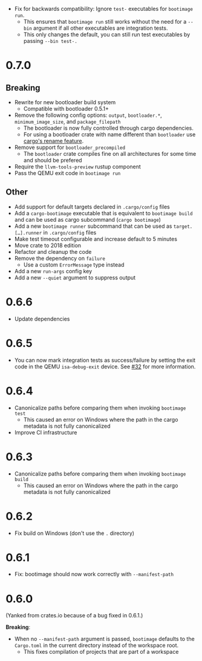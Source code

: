- Fix for backwards compatibility: Ignore `test-` executables for `bootimage run`.
    - This ensures that `bootimage run` still works without the need for a `--bin` argument if all other executables are integration tests.
    - This only changes the default, you can still run test executables by passing `--bin test-.`

# 0.7.0

## Breaking

- Rewrite for new bootloader build system
  - Compatible with bootloader 0.5.1+
- Remove the following config options: `output`, `bootloader.*`, `minimum_image_size`, and `package_filepath`
  - The bootloader is now fully controlled through cargo dependencies.
  - For using a bootloader crate with name different than `bootloader` use [cargo's rename feature](https://doc.rust-lang.org/cargo/reference/specifying-dependencies.html#renaming-dependencies-in-cargotoml).
- Remove support for `bootloader_precompiled`
  - The `bootloader` crate compiles fine on all architectures for some time and should be prefered
- Require the `llvm-tools-preview` rustup component
- Pass the QEMU exit code in `bootimage run`

## Other

- Add support for default targets declared in `.cargo/config` files
- Add a `cargo-bootimage` executable that is equivalent to `bootimage build` and can be used as cargo subcommand (`cargo bootimage`)
- Add a new `bootimage runner` subcommand that can be used as `target.[…].runner` in `.cargo/config` files
- Make test timeout configurable and increase default to 5 minutes
- Move crate to 2018 edition
- Refactor and cleanup the code
- Remove the dependency on `failure`
    - Use a custom `ErrorMessage` type instead
- Add a new `run-args` config key
- Add a new `--quiet` argument to suppress output

# 0.6.6

- Update dependencies

# 0.6.5

- You can now mark integration tests as success/failure by setting the exit code in the QEMU `isa-debug-exit` device. See [#32](https://github.com/rust-osdev/bootimage/issues/32) for more information.

# 0.6.4

- Canonicalize paths before comparing them when invoking `bootimage test`
  - This caused an error on Windows where the path in the cargo metadata is not fully canonicalized
- Improve CI infrastructure

# 0.6.3

- Canonicalize paths before comparing them when invoking `bootimage build`
  - This caused an error on Windows where the path in the cargo metadata is not fully canonicalized

# 0.6.2

- Fix build on Windows (don't use the `.` directory)

# 0.6.1

- Fix: bootimage should now work correctly with `--manifest-path`

# 0.6.0

(Yanked from crates.io because of a bug fixed in 0.6.1.)

**Breaking**:

- When no `--manifest-path` argument is passed, `bootimage` defaults to the `Cargo.toml` in the current directory instead of the workspace root.
  - This fixes compilation of projects that are part of a workspace
